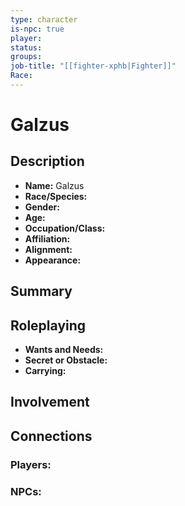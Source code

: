 ```yaml
---
type: character
is-npc: true
player: 
status: 
groups: 
job-title: "[[fighter-xphb|Fighter]]"
Race:
---
```

# Galzus

## Description
- **Name:** Galzus
- **Race/Species:** 
- **Gender:** 
- **Age:** 
- **Occupation/Class:** 
- **Affiliation:** 
- **Alignment:** 
- **Appearance:**

## Summary


## Roleplaying
 - **Wants and Needs:**
 - **Secret or Obstacle:**
 - **Carrying:**


## Involvement


## Connections
### Players:

### NPCs:

